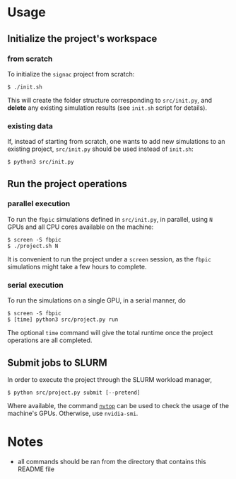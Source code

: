 # Usage

## Initialize the project's workspace

### from scratch

To initialize the `signac` project from scratch:

```console
$ ./init.sh
```

This will create the folder structure corresponding to `src/init.py`, and
**delete** any existing simulation results (see `init.sh` script for details).

### existing data

If, instead of starting from scratch, one wants to add new simulations to an
existing project, `src/init.py` should be used instead of `init.sh`:

```console
$ python3 src/init.py
```

## Run the project operations

### parallel execution

To run the `fbpic` simulations defined in `src/init.py`, in parallel, using `N`
GPUs and all CPU cores available on the machine:

```console
$ screen -S fbpic
$ ./project.sh N
```

It is convenient to run the project under a `screen` session, as the `fbpic`
simulations might take a few hours to complete.

### serial execution

To run the simulations on a single GPU, in a serial manner, do

```console
$ screen -S fbpic
$ [time] python3 src/project.py run
```

The optional `time` command will give the total runtime once the project
operations are all completed.

## Submit jobs to SLURM

In order to execute the project through the SLURM workload manager, 

```console
$ python src/project.py submit [--pretend]
```

Where available, the command [`nvtop`](https://github.com/Syllo/nvtop) can be
used to check the usage of the machine's GPUs. Otherwise, use `nvidia-smi`.


# Notes

- all commands should be ran from the directory that contains this README file
